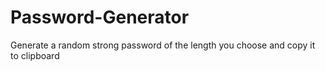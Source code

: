# Password-Generator
Generate a random strong password of the length you choose and copy it to clipboard
